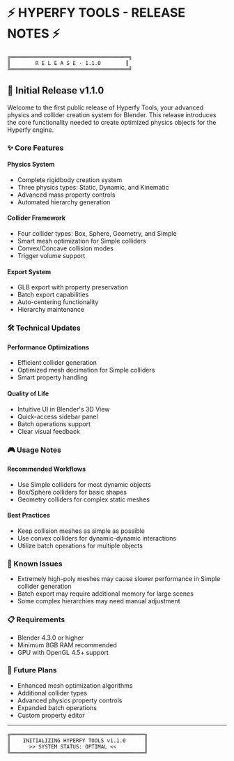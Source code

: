 # ⚡ HYPERFY TOOLS - RELEASE NOTES ⚡


```ascii
╔══════════════════════════════════════╗
║        R E L E A S E · 1.1.0        ║
╚══════════════════════════════════════╝
```


## 🚀 Initial Release v1.1.0

Welcome to the first public release of Hyperfy Tools, your advanced physics and collider creation system for Blender. This release introduces the core functionality needed to create optimized physics objects for the Hyperfy engine.

### ✨ Core Features

#### Physics System
- Complete rigidbody creation system
- Three physics types: Static, Dynamic, and Kinematic
- Advanced mass property controls
- Automated hierarchy generation

#### Collider Framework
- Four collider types: Box, Sphere, Geometry, and Simple
- Smart mesh optimization for Simple colliders
- Convex/Concave collision modes
- Trigger volume support

#### Export System
- GLB export with property preservation
- Batch export capabilities
- Auto-centering functionality
- Hierarchy maintenance

### 🛠️ Technical Updates

#### Performance Optimizations
- Efficient collider generation
- Optimized mesh decimation for Simple colliders
- Smart property handling

#### Quality of Life
- Intuitive UI in Blender's 3D View
- Quick-access sidebar panel
- Batch operations support
- Clear visual feedback

### 🎮 Usage Notes

#### Recommended Workflows
- Use Simple colliders for most dynamic objects
- Box/Sphere colliders for basic shapes
- Geometry colliders for complex static meshes

#### Best Practices
- Keep collision meshes as simple as possible
- Use convex colliders for dynamic-dynamic interactions
- Utilize batch operations for multiple objects

### 🐛 Known Issues

- Extremely high-poly meshes may cause slower performance in Simple collider generation
- Batch export may require additional memory for large scenes
- Some complex hierarchies may need manual adjustment

### 📋 Requirements

- Blender 4.3.0 or higher
- Minimum 8GB RAM recommended
- GPU with OpenGL 4.5+ support

### 🎯 Future Plans

- Enhanced mesh optimization algorithms
- Additional collider types
- Advanced physics property controls
- Expanded batch operations
- Custom property editor

---


```ascii
╔═══════════════════════════════════════════╗
║    INITIALIZING HYPERFY TOOLS v1.1.0      ║
║      >> SYSTEM STATUS: OPTIMAL <<         ║
╚═══════════════════════════════════════════╝
```
